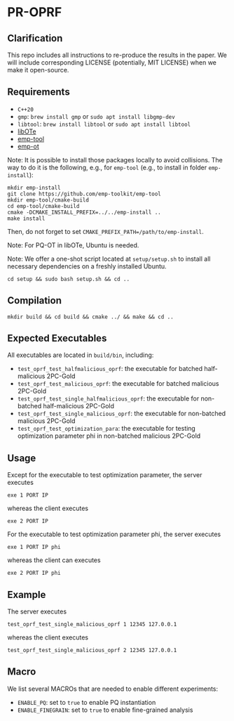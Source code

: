 # PR-OPRF

## Clarification

This repo includes all instructions to re-produce the results in the paper.
We will include corresponding LICENSE (potentially, MIT LICENSE) when we make it open-source.

## Requirements

* `C++20`
* `gmp`: `brew install gmp` or `sudo apt install libgmp-dev`
* `libtool`: `brew install libtool` or `sudo apt install libtool`
* [libOTe](https://github.com/osu-crypto/libOTe)
* [emp-tool](https://github.com/emp-toolkit/emp-tool)
* [emp-ot](https://github.com/emp-toolkit/emp-ot)

Note: It is possible to install those packages locally to avoid collisions. The way to do it is the following, e.g., for `emp-tool` (e.g., to install in folder `emp-install`):
```
mkdir emp-install
git clone https://github.com/emp-toolkit/emp-tool
mkdir emp-tool/cmake-build
cd emp-tool/cmake-build
cmake -DCMAKE_INSTALL_PREFIX=../../emp-install ..
make install
```
Then, do not forget to set `CMAKE_PREFIX_PATH=/path/to/emp-install`.

Note: For PQ-OT in libOTe, Ubuntu is needed.

Note: We offer a one-shot script located at `setup/setup.sh` to install all necessary dependencies on a freshly installed Ubuntu.
```
cd setup && sudo bash setup.sh && cd ..
```

## Compilation

```
mkdir build && cd build && cmake ../ && make && cd ..
```

## Expected Executables

All executables are located in `build/bin`, including:

* `test_oprf_test_halfmalicious_oprf`: the executable for batched half-malicious 2PC-Gold
* `test_oprf_test_malicious_oprf`: the executable for batched malicious 2PC-Gold
* `test_oprf_test_single_halfmalicious_oprf`: the executable for non-batched half-malicious 2PC-Gold
* `test_oprf_test_single_malicious_oprf`: the executable for non-batched malicious 2PC-Gold
* `test_oprf_test_optimization_para`: the executable for testing optimization parameter phi in non-batched malicious 2PC-Gold

## Usage

Except for the executable to test optimization parameter, the server executes
```
exe 1 PORT IP
```
whereas the client executes
```
exe 2 PORT IP
```

For the executable to test optimization parameter phi, the server executes
```
exe 1 PORT IP phi
```
whereas the client can executes
```
exe 2 PORT IP phi
```

## Example

The server executes
```
test_oprf_test_single_malicious_oprf 1 12345 127.0.0.1
```
whereas the client executes
```
test_oprf_test_single_malicious_oprf 2 12345 127.0.0.1
```

## Macro

We list several MACROs that are needed to enable different experiments:

* `ENABLE_PQ`: set to `true` to enable PQ instantiation
* `ENABLE_FINEGRAIN`: set to `true` to enable fine-grained analysis
